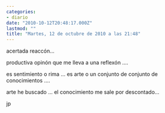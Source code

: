 ```yaml
---
categories:
- diario
date: "2010-10-12T20:48:17.000Z"
lastmod: ""
title: "Martes, 12 de octubre de 2010 a las 21:48"
---
```


acertada reaccón...

productiva opinón
que me lleva a una reflexón ....

es sentimiento o rima ...
es arte o un conjunto de conjunto de conocimientos ....

arte he buscado ...
el conocimiento me sale por descontado...

jp